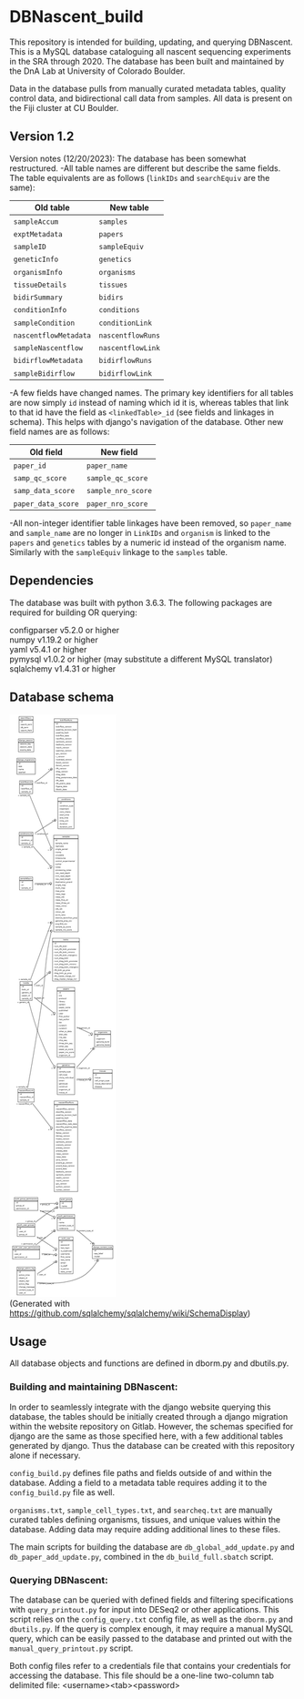 # DBNascent_build
This repository is intended for building, updating, and querying DBNascent. This is a MySQL database cataloguing all nascent sequencing experiments in the SRA through 2020. The database has been built and maintained by the DnA Lab at University of Colorado Boulder.

Data in the database pulls from manually curated metadata tables, quality control data, and bidirectional call data from samples. All data is present on the Fiji cluster at CU Boulder.

## Version 1.2
Version notes (12/20/2023): 
The database has been somewhat restructured.
-All table names are different but describe the same fields. The table equivalents are as follows (`linkIDs` and `searchEquiv` are the same):

|Old table|New table|
|---------|---------|
|`sampleAccum`|`samples`|
|`exptMetadata`|`papers`|
|`sampleID`|`sampleEquiv`|
|`geneticInfo`|`genetics`|
|`organismInfo`|`organisms`|
|`tissueDetails`|`tissues`|
|`bidirSummary`|`bidirs`|
|`conditionInfo`|`conditions`|
|`sampleCondition`|`conditionLink`|
|`nascentflowMetadata`|`nascentflowRuns`|
|`sampleNascentflow`|`nascentflowLink`|
|`bidirflowMetadata`|`bidirflowRuns`|
|`sampleBidirflow`|`bidirflowLink`|

-A few fields have changed names. The primary key identifiers for all tables are now simply `id` instead of naming which id it is, whereas tables that link to that id have the field as `<linkedTable>_id` (see fields and linkages in schema). This helps with django's navigation of the database. Other new field names are as follows:

|Old field|New field|
|---------|---------|
|`paper_id`|`paper_name`|
|`samp_qc_score`|`sample_qc_score`|
|`samp_data_score`|`sample_nro_score`|
|`paper_data_score`|`paper_nro_score`|

-All non-integer identifier table linkages have been removed, so `paper_name` and `sample_name` are no longer in `LinkIDs` and `organism` is linked to the `papers` and `genetics` tables by a numeric id instead of the organism name. Similarly with the `sampleEquiv` linkage to the `samples` table.

## Dependencies
The database was built with python 3.6.3. The following packages are required for building OR querying:

configparser	v5.2.0 or higher<br>
numpy		v1.19.2 or higher<br>
yaml		v5.4.1 or higher<br>
pymysql		v1.0.2 or higher (may substitute a different MySQL translator)<br>
sqlalchemy	v1.4.31 or higher<br>

## Database schema
![DBNascent database schema](./dbschema.png)<br>
(Generated with https://github.com/sqlalchemy/sqlalchemy/wiki/SchemaDisplay)

## Usage
All database objects and functions are defined in dborm.py and dbutils.py.

### Building and maintaining DBNascent:
In order to seamlessly integrate with the django website querying this database, the tables should be initially created through a django migration within the website repository on Gitlab. However, the schemas specified for django are the same as those specified here, with a few additional tables generated by django. Thus the database can be created with this repository alone if necessary.

`config_build.py` defines file paths and fields outside of and within the database. Adding a field to a metadata table requires adding it to the `config_build.py` file as well.

`organisms.txt`, `sample_cell_types.txt`, and `searcheq.txt` are manually curated tables defining organisms, tissues, and unique values within the database. Adding data may require adding additional lines to these files.

The main scripts for building the database are `db_global_add_update.py` and `db_paper_add_update.py`, combined in the `db_build_full.sbatch` script.

### Querying DBNascent:
The database can be queried with defined fields and filtering specifications with `query_printout.py` for input into DESeq2 or other applications. This script relies on the `config_query.txt` config file, as well as the `dborm.py` and `dbutils.py`. If the query is complex enough, it may require a manual MySQL query, which can be easily passed to the database and printed out with the `manual_query_printout.py` script.

Both config files refer to a credentials file that contains your credentials for accessing the database. This file should be a one-line two-column tab delimited file:
\<username\>\<tab\>\<password\>
